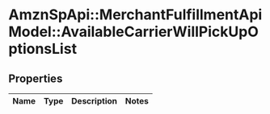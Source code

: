 # AmznSpApi::MerchantFulfillmentApiModel::AvailableCarrierWillPickUpOptionsList

## Properties
Name | Type | Description | Notes
------------ | ------------- | ------------- | -------------

